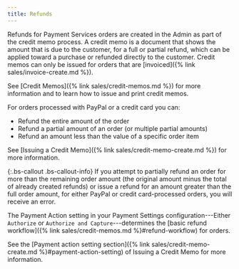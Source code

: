 ```yaml
---
title: Refunds
---
```


Refunds for Payment Services orders are created in the Admin as part of the credit memo process. A credit memo is a document that shows the amount that is due to the customer, for a full or partial refund, which can be applied toward a purchase or refunded directly to the customer. Credit memos can only be issued for orders that are [invoiced]({% link sales/invoice-create.md %}).

See [Credit Memos]({% link sales/credit-memos.md %}) for more information and to learn how to issue and print credit memos.

For orders processed with PayPal or a credit card you can:

* Refund the entire amount of the order
* Refund a partial amount of an order (or multiple partial amounts)
* Refund an amount less than the value of a specific order item

See [Issuing a Credit Memo]({% link sales/credit-memo-create.md %}) for more information.

{:.bs-callout .bs-callout-info}
If you attempt to partially refund an order for more than the remaining order amount (the original amount minus the total of already created refunds) or issue a refund for an amount greater than the full order amount, for either PayPal or credit card-processed orders, you will receive an error.

The Payment Action setting in your Payment Settings configuration---Either `Authorize` or `Authorize and Capture`---determines the [basic refund workflow]({% link sales/credit-memos.md %}#refund-workflow) for orders.

See the [Payment action setting section]({% link sales/credit-memo-create.md %}#payment-action-setting) of Issuing a Credit Memo for more information.
